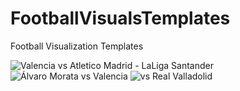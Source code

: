 # FootballVisualsTemplates

Football Visualization Templates

![Valencia vs Atletico Madrid - LaLiga Santander](https://user-images.githubusercontent.com/80650976/187551048-8be04ab9-f745-4a76-97dd-34fc361b9e34.png)
![Álvaro Morata vs Valencia](https://user-images.githubusercontent.com/80650976/187550846-e8f3e7a8-1da7-4bc6-922e-5456cf0e6bc2.jpg)
![ vs Real Valladolid](https://user-images.githubusercontent.com/80650976/187550854-53270c31-bbb3-4247-aaa0-a65c8296125a.jpg)
